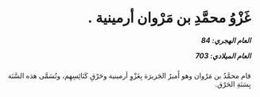 <h1 dir="rtl">غَزْوُ محمَّدِ بن مَرْوان أرمينية .</h1>

<h5 dir="rtl">العام الهجري:  84

العام الميلادي: 703

</h5>

<p dir="rtl">قام محمَّدُ بن مَرْوان وهو أَميرُ الجَزيرَة بِغَزْوِ أرمينية وحَرْقِ كَنَائِسِهِم، وتُسَمَّى هذه السَّنَة بِسَنَةِ الحَرْق.</p></br>
